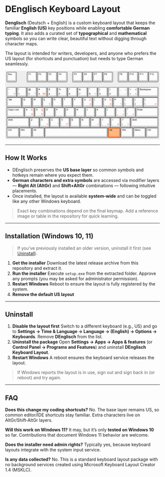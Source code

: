 # DEnglisch Keyboard Layout

**Denglisch** (Deutsch + English) is a custom keyboard layout that keeps the familiar **English (US)** key positions while enabling **comfortable German typing**. It also adds a curated set of **typographical** and **mathematical** symbols so you can write clear, beautiful text without digging through character maps.

The layout is intended for writers, developers, and anyone who prefers the US layout (for shortcuts and punctuation) but needs to type German seamlessly.

![Denglisch Keyboard Layout — AltGr layer](denglisch-layout.png)

---

## How It Works

* DEnglisch preserves the **US base layer** so common symbols and hotkeys remain where you expect them.
* **German characters and extra symbols** are accessed via modifier layers — **Right Alt (AltGr)** and **Shift+AltGr** combinations — following intuitive placements.
* Once installed, the layout is available **system‑wide** and can be toggled like any other Windows keyboard.

> Exact key combinations depend on the final keymap. Add a reference image or table in the repository for quick learning.

---

## Installation (Windows 10, 11)

> If you’ve previously installed an older version, uninstall it first (see [Uninstall](#uninstall)).

1. **Get the installer**
   Download the latest release archive from this repository and extract it.
2. **Run the installer**
   Execute `setup.exe` from the extracted folder. Approve any prompts (you may be asked for administrator permission).
3. **Restart Windows**
   Reboot to ensure the layout is fully registered by the system.
4. **Remove the default US layout**

---

## Uninstall

1. **Disable the layout first**
   Switch to a different keyboard (e.g., US) and go to **Settings → Time & Language → Language → (English) → Options → Keyboards**. Remove **DEnglisch** from the list.
2. **Uninstall the package**
   Open **Settings → Apps → Apps & features** (or **Control Panel → Programs and Features**) and uninstall **DEnglisch Keyboard Layout**.
3. **Restart Windows**
   A reboot ensures the keyboard service releases the layout.

> If Windows reports the layout is in use, sign out and sign back in (or reboot) and try again.

---
## FAQ

**Does this change my coding shortcuts?**
No. The base layer remains US, so common editor/IDE shortcuts stay familiar. Extra characters live on AltGr/Shift‑AltGr layers.

**Will this work on Windows 11?**
It may, but it’s only **tested on Windows 10** so far. Contributions that document Windows 11 behavior are welcome.

**Does the installer need admin rights?**
Typically yes, because keyboard layouts integrate with the system input service.

**Is any data collected?**
No. This is a standard keyboard layout package with no background services created using Microsoft Keyboard Layout Creator 1.4 (MSKLC).
